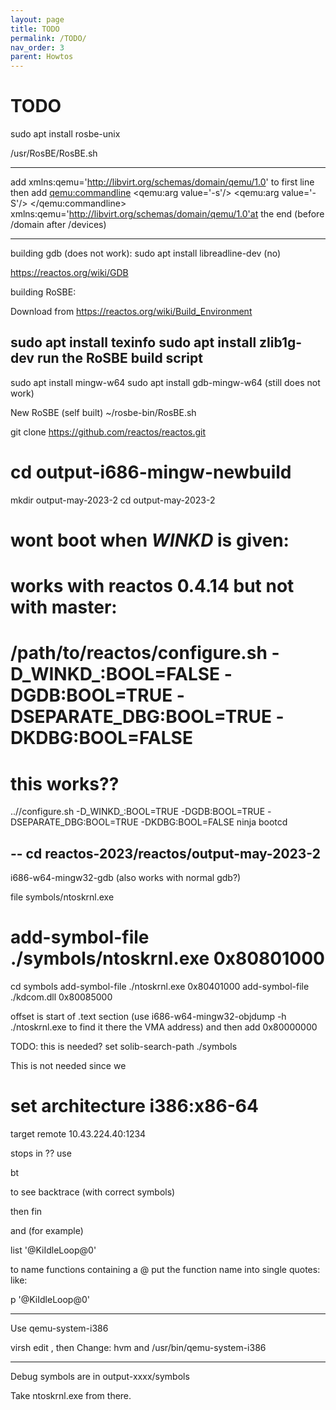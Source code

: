 ```yaml
---
layout: page
title: TODO
permalink: /TODO/
nav_order: 3
parent: Howtos
---
```


# [](#header-1)TODO

sudo apt install rosbe-unix

/usr/RosBE/RosBE.sh

---

add xmlns:qemu='http://libvirt.org/schemas/domain/qemu/1.0' to first line
then add
  <qemu:commandline>
    <qemu:arg value='-s'/>
    <qemu:arg value='-S'/>
  </qemu:commandline>
xmlns:qemu='http://libvirt.org/schemas/domain/qemu/1.0'at the end (before /domain after /devices)

---
building gdb (does not work):
sudo apt install libreadline-dev
	(no)

https://reactos.org/wiki/GDB

building RoSBE:

Download from https://reactos.org/wiki/Build_Environment

sudo apt install texinfo
sudo apt install zlib1g-dev
run the RoSBE build script
---
sudo apt install mingw-w64
sudo apt install gdb-mingw-w64
	(still does not work)

New RoSBE (self built)
~/rosbe-bin/RosBE.sh

git clone https://github.com/reactos/reactos.git

# cd output-i686-mingw-newbuild
mkdir output-may-2023-2
cd output-may-2023-2
# wont boot when _WINKD_ is given:
# works with reactos 0.4.14 but not with master:
# /path/to/reactos/configure.sh -D_WINKD_:BOOL=FALSE -DGDB:BOOL=TRUE -DSEPARATE_DBG:BOOL=TRUE -DKDBG:BOOL=FALSE
# this works??
..//configure.sh -D_WINKD_:BOOL=TRUE -DGDB:BOOL=TRUE -DSEPARATE_DBG:BOOL=TRUE -DKDBG:BOOL=FALSE
ninja bootcd

--
cd reactos-2023/reactos/output-may-2023-2
---
i686-w64-mingw32-gdb
(also works with normal gdb?)

file symbols/ntoskrnl.exe
# add-symbol-file ./symbols/ntoskrnl.exe 0x80801000

cd symbols
add-symbol-file ./ntoskrnl.exe 0x80401000
add-symbol-file ./kdcom.dll 0x80085000

offset is start of .text section (use i686-w64-mingw32-objdump -h ./ntoskrnl.exe to find it there the VMA address) and then add 0x80000000

TODO: this is needed? 
set solib-search-path ./symbols

This is not needed since we 
# set architecture i386:x86-64
target remote 10.43.224.40:1234

stops in ?? use

bt

to see backtrace (with correct symbols)

then fin

and (for example)

list '@KiIdleLoop@0'

to name functions containing a @ put the function name into single
quotes: like:

p '@KiIdleLoop@0'

----
Use qemu-system-i386

virsh edit <domain>, then
Change:
<type arch='i686' machine='pc-i440fx-bionic'>hvm</type>
and
<emulator>/usr/bin/qemu-system-i386</emulator>

---

Debug symbols are in 
output-xxxx/symbols

Take ntoskrnl.exe from there.
